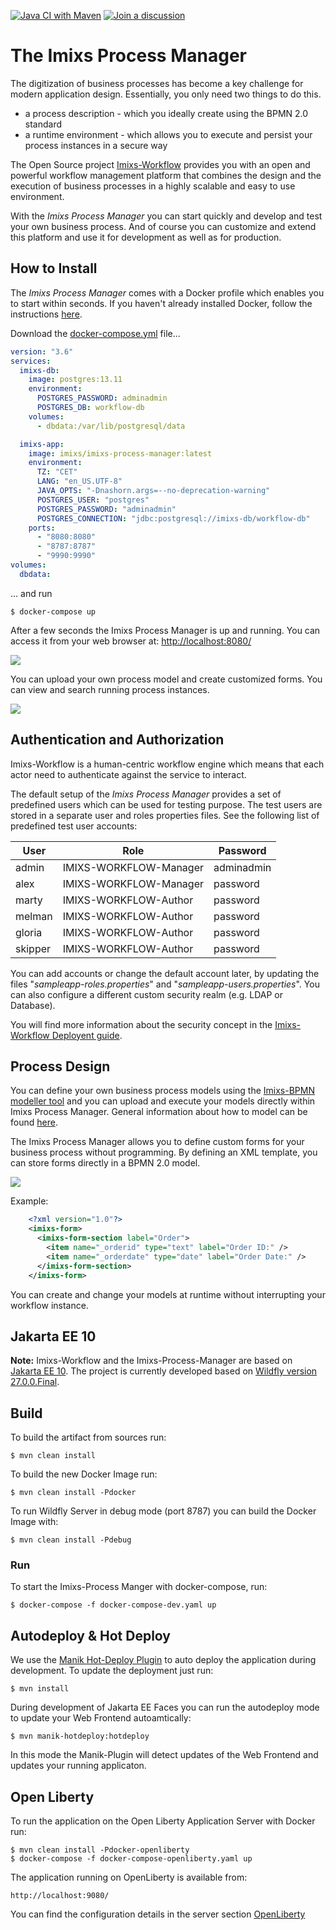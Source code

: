 [![Java CI with Maven](https://github.com/imixs/imixs-process-manager/actions/workflows/maven.yml/badge.svg)](https://github.com/imixs/imixs-process-manager/actions/workflows/maven.yml)
[![Join a discussion](https://img.shields.io/badge/discuss-on%20github-4CB697)](https://github.com/imixs/imixs-workflow/discussions)

# The Imixs Process Manager

The digitization of business processes has become a key challenge for modern application design.
Essentially, you only need two things to do this.

- a process description - which you ideally create using the BPMN 2.0 standard
- a runtime environment - which allows you to execute and persist your process instances in a secure way

The Open Source project [Imixs-Workflow](http://www.imixs.org) provides you with an open and powerful workflow management platform that combines the design and the execution of business processes in a highly scalable and easy to use environment.

With the _Imixs Process Manager_ you can start quickly and develop and test your own business process. And of course you can customize and extend this platform and use it for development as well as for production.

## How to Install

The _Imixs Process Manager_ comes with a Docker profile which enables you to start within seconds. If you haven't already installed Docker, follow the instructions [here](https://docs.docker.com/get-docker/).

Download the [docker-compose.yml](https://raw.githubusercontent.com/imixs/imixs-process-manager/master/docker-compose.yml) file...

```yaml
version: "3.6"
services:
  imixs-db:
    image: postgres:13.11
    environment:
      POSTGRES_PASSWORD: adminadmin
      POSTGRES_DB: workflow-db
    volumes:
      - dbdata:/var/lib/postgresql/data

  imixs-app:
    image: imixs/imixs-process-manager:latest
    environment:
      TZ: "CET"
      LANG: "en_US.UTF-8"
      JAVA_OPTS: "-Dnashorn.args=--no-deprecation-warning"
      POSTGRES_USER: "postgres"
      POSTGRES_PASSWORD: "adminadmin"
      POSTGRES_CONNECTION: "jdbc:postgresql://imixs-db/workflow-db"
    ports:
      - "8080:8080"
      - "8787:8787"
      - "9990:9990"
volumes:
  dbdata:
```

... and run

    $ docker-compose up

After a few seconds the Imixs Process Manager is up and running. You can access it from your web browser at: [http://localhost:8080/](http://localhost:8080/)

<img src="./screen-002.png" />

You can upload your own process model and create customized forms. You can view and search running process instances.

<img src="./screen-001.png" />

## Authentication and Authorization

Imixs-Workflow is a human-centric workflow engine which means that each actor need to authenticate against the service to interact.

The default setup of the _Imixs Process Manager_ provides a set of predefined users which can be used for testing purpose. The test users are stored in a separate user and roles properties files. See the following list of predefined test user accounts:

| User    | Role                   | Password   |
| ------- | ---------------------- | ---------- |
| admin   | IMIXS-WORKFLOW-Manager | adminadmin |
| alex    | IMIXS-WORKFLOW-Manager | password   |
| marty   | IMIXS-WORKFLOW-Author  | password   |
| melman  | IMIXS-WORKFLOW-Author  | password   |
| gloria  | IMIXS-WORKFLOW-Author  | password   |
| skipper | IMIXS-WORKFLOW-Author  | password   |

You can add accounts or change the default account later, by updating the files "_sampleapp-roles.properties_" and "_sampleapp-users.properties_". You can also configure a different custom security realm (e.g. LDAP or Database).

You will find more information about the security concept in the [Imixs-Workflow Deployent guide](https://www.imixs.org/doc/deployment/index.html).

## Process Design

You can define your own business process models using the [Imixs-BPMN modeller tool](https://www.imixs.org/doc/modelling/index.html) and you can upload and execute your models directly within Imixs Process Manager. General information about how to model can be found [here](https://www.imixs.org/doc/modelling/howto.html).

The Imixs Process Manager allows you to define custom forms for your business process without programming. By defining an XML template, you can store forms directly in a BPMN 2.0 model.

<img src="https://raw.githubusercontent.com/imixs/imixs-process-manager/master/src/main/webapp/pages/model-example.png" />

Example:

```xml
	<?xml version="1.0"?>
	<imixs-form>
	  <imixs-form-section label="Order">
	    <item name="_orderid" type="text" label="Order ID:" />
	    <item name="_orderdate" type="date" label="Order Date:" />
	  </imixs-form-section>
	</imixs-form>
```

You can create and change your models at runtime without interrupting your workflow instance.

## Jakarta EE 10

**Note:** Imixs-Workflow and the Imixs-Process-Manager are based on [Jakarta EE 10](https://jakarta.ee/). The project is currently developed based on [Wildfly version 27.0.0.Final](https://wildfly.org).

## Build

To build the artifact from sources run:

    $ mvn clean install

To build the new Docker Image run:

    $ mvn clean install -Pdocker

To run Wildfly Server in debug mode (port 8787) you can build the Docker Image with:

    $ mvn clean install -Pdebug

### Run

To start the Imixs-Process Manger with docker-compose, run:

    $ docker-compose -f docker-compose-dev.yaml up

## Autodeploy & Hot Deploy

We use the [Manik Hot-Deploy Plugin](https://manik.imixs.org/) to auto deploy the application during development.
To update the deployment just run:

    $ mvn install

During development of Jakarta EE Faces you can run the autodeploy mode to update your Web Frontend autoamtically:

    $ mvn manik-hotdeploy:hotdeploy

In this mode the Manik-Plugin will detect updates of the Web Frontend and updates your running applicaton.

## Open Liberty

To run the application on the Open Liberty Application Server with Docker run:

    $ mvn clean install -Pdocker-openliberty
    $ docker-compose -f docker-compose-openliberty.yaml up

The application running on OpenLiberty is available from:

    http://localhost:9080/

You can find the configuration details in the server section [OpenLiberty](/docker/configuration/openliberty/README.md)
